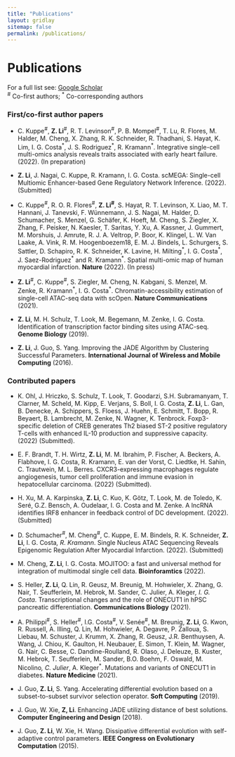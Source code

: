 ```yaml
---
title: "Publications"
layout: gridlay
sitemap: false
permalink: /publications/
---
```


# Publications

For a full list see: [Google Scholar](https://scholar.google.de/citations?user=xG5HYekAAAAJ&hl=en)  
<sup>\#</sup> Co-first authors; <sup>\*</sup> Co-corresponding authors

### First/co-first author papers

* C. Kuppe<sup>\#</sup>, **Z. Li**<sup>\#</sup>, R. T. Levinson<sup>\#</sup>, P. B. Mompel<sup>\#</sup>, T. Lu, R. Flores, M. Halder, M. Cheng, X. Zhang, R. K. Schneider, R. Thadhani, S. Hayat, K. Lim, I. G. Costa<sup>\*</sup>, J. S. Rodriguez<sup>\*</sup>, R. Kramann<sup>\*</sup>.
Integrative single-cell multi-omics analysis reveals traits associated with early heart failure. (2022). (In preparation)

* **Z. Li**, J. Nagai, C. Kuppe, R. Kramann, I. G. Costa. scMEGA: Single-cell Multiomic Enhancer-based Gene Regulatory Network Inference. (2022). (Submitted)

* C. Kuppe<sup>\#</sup>, R. O. R. Flores<sup>\#</sup>, **Z. Li<sup>\#</sup>**, S. Hayat, R. T. Levinson, X. Liao, M. T. Hannani, J. Tanevski, F. Wünnemann, J. S. Nagai, M. Halder, D. Schumacher, S. Menzel, G. Schäfer, K. Hoeft, M. Cheng, S. Ziegler, X. Zhang, F. Peisker, N. Kaesler, T. Saritas, Y. Xu, A. Kassner, J. Gummert, M. Morshuis, J. Amrute, R. J. A. Veltrop, P. Boor, K. Klingel, L. W. Van Laake, A. Vink, R. M. Hoogenboezem18, E. M. J. Bindels, L. Schurgers, S. Sattler, D. Schapiro, R. K. Schneider, K. Lavine, H. Milting<sup>\*</sup>, I. G. Costa<sup>\*</sup>, J. Saez-Rodriguez<sup>\*</sup> and R. Kramann<sup>\*</sup>. Spatial multi-omic map of human myocardial infarction. **Nature** (2022). (In press)

* **Z. Li**<sup>\#</sup>, C. Kuppe<sup>\#</sup>, S. Ziegler, M. Cheng, N. Kabgani, S. Menzel, M. Zenke, R. Kramann<sup>\*</sup>, I. G. Costa<sup>\*</sup>. Chromatin-accessibility estimation of single-cell ATAC-seq data with scOpen. **Nature Communications** (2021).

* **Z. Li**, M. H. Schulz, T. Look, M. Begemann, M. Zenke, I. G. Costa. Identification of transcription factor binding sites using ATAC-seq. **Genome Biology** (2019).

* **Z. Li**, J. Guo, S. Yang. Improving the JADE Algorithm by Clustering Successful Parameters.
**International Journal of Wireless and Mobile Computing** (2016).

### Contributed papers

* K. Ohl, J. Hriczko, S. Schulz, T. Look, T. Goodarzi, S.H. Subramanyam, T. Clarner, M. Scheld, M. Kipp, E. Verjans, S. Boll, I. G. Costa, **Z. Li**, L. Gan, B. Denecke, A. Schippers, S. Floess, J. Huehn, E. Schmitt, T. Bopp, R. Beyaert, B. Lambrecht, M. Zenke, N. Wagner, K. Tenbrock. Foxp3-specific deletion of CREB generates Th2 biased ST-2 positive regulatory T-cells with enhanced IL-10 production and suppressive capacity. (2022) (Submitted).

* E. F. Brandt, T. H. Wirtz, **Z. Li**, M. M. Ibrahim, P. Fischer, A. Beckers, A. Flabhove, I. G. Costa, R. Kramann, E. van der Vorst, C. Liedtke, H. Sahin, C. Trautwein, M. L. Berres. CXCR3-expressing macrophages regulate angiogenesis, tumor cell proliferation and immune evasion in hepatocellular carcinoma. (2022) (Submitted).

* H. Xu, M. A. Karpinska, **Z. Li**, C. Kuo, K. Götz, T. Look, M. de Toledo, K. Seré, G.Z. Bensch, A. Oudelaar, I. G. Costa and M. Zenke. A lncRNA identifies IRF8 enhancer in feedback control of DC development. (2022). (Submitted)

* D. Schumacher<sup>\#</sup>, M. Cheng<sup>\#</sup>, C. Kuppe, E. M. Bindels, R. K. Schneider, **Z. Li**, I. G. Costa<sup>*</sup>, R. Kramann<sup>*</sup>. Single Nucleus ATAC Sequencing Reveals Epigenomic Regulation After Myocardial Infarction. (2022). (Submitted)

* M. Cheng, **Z. Li**, I. G. Costa. MOJITOO: a fast and universal method for integration of multimodal single cell data. **Bioinforamtics** (2022).

* S. Heller, **Z. Li**, Q. Lin, R. Geusz, M. Breunig, M. Hohwieler, X. Zhang, G. Nair, T. Seufferlein, M. Hebrok, M. Sander, C. Julier, A. Kleger<sup>*</sup>, I. G. Costa<sup>*</sup>. Transcriptional changes and the role of ONECUT1 in hPSC pancreatic differentiation. **Communications Biology** (2021).

* A. Philippi<sup>\#</sup>, S. Heller<sup>\#</sup>, I.G. Costa<sup>\#</sup>, V. Senée<sup>\#</sup>, M. Breunig, **Z. Li**, G. Kwon, R. Russell, A. Illing, Q. Lin, M. Hohwieler, A. Degavre, P. Zalloua, S. Liebau, M. Schuster, J. Krumm, X. Zhang, R. Geusz, J.R. Benthuysen, A. Wang, J. Chiou, K. Gaulton, H. Neubauer, E. Simon, T. Klein, M. Wagner, G. Nair, C. Besse, C. Dandine-Roulland, R. Olaso, J. Deleuze, B. Kuster, M. Hebrok, T. Seufferlein, M. Sander, B.O. Boehm, F. Oswald, M. Nicolino<sup>*</sup>, C. Julier<sup>*</sup>, A. Kleger<sup>*</sup>. Mutations and variants of ONECUT1 in diabetes. **Nature Medicine** (2021).

* J. Guo, **Z. Li**, S. Yang. Accelerating differential evolution based on a subset-to-subset survivor selection operator. **Soft Computing** (2019).

* J. Guo, W. Xie, **Z, Li**. Enhancing JADE utilizing distance of best solutions. **Computer Engineering and Design** (2018).

* J. Guo, **Z. Li**, W. Xie, H. Wang. Dissipative differential evolution with self-adaptive control parameters. **IEEE Congress on Evolutionary Computation** (2015).
